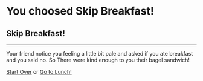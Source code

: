 # You choosed Skip Breakfast!
## Skip Breakfast!
---
Your friend notice you feeling a little bit pale and asked if you ate breakfast and you said no. So There were kind enough to you their bagel sandwich!

[Start Over](../cooking-food.md)
or
[Go to Lunch!](../lunch.md)
